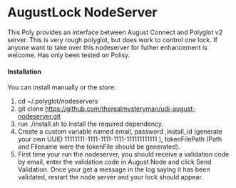 # AugustLock NodeServer

This Poly provides an interface between August Connect and Polyglot v2 server. This is very rough polyglot, but does work to control one lock. If anyone want to take over this nodeserver for futher enhancement is welcome. Has only been tested on Polisy.

#### Installation

You can install manually or the store:

1. cd ~/.polyglot/nodeservers
2. git clone https://github.com/therealmysteryman/udi-august-nodeserver.git
3. run ./install.sh to install the required dependency.
4. Create a custom variable named email, password ,install_id (generate your own UUID 11111111-1111-1111-1111-111111111111 ), tokenFilePath (Path and Filename were the tokenFile should be generated).
5. First time your run the nodeserver, you should receive a validation code by email, enter the validation code in August Node and click Send Validation. 
   Once your get a message in the log saying it has been validated, restart the node server and your lock should appear.
